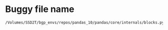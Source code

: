 # Buggy file name

```text
/Volumes/SSD2T/bgp_envs/repos/pandas_10/pandas/core/internals/blocks.py
```

